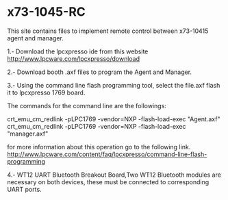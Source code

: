 # x73-1045-RC
This site contains files to implement remote control between x73-10415 agent and manager.

1.- Download the lpcxpresso ide from this website
http://www.lpcware.com/lpcxpresso/download

2.- Download booth .axf files to program the Agent and Manager.

3.- Using the command line flash programming tool, select the file.axf flash it to  lpcxpresso 1769 board.

The commands for the command line are the followings:

crt_emu_cm_redlink -pLPC1769 -vendor=NXP -flash-load-exec "Agent.axf"
crt_emu_cm_redlink -pLPC1769 -vendor=NXP -flash-load-exec "manager.axf"

for more information about this operation go to the following link.
http://www.lpcware.com/content/faq/lpcxpresso/command-line-flash-programming

4.- WT12 UART Bluetooth Breakout Board,Two WT12 Bluetooth  modules are necessary on both devices,
these must be connected to corresponding UART ports.
